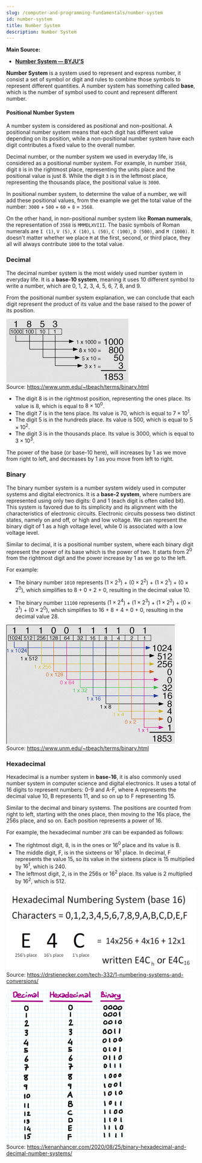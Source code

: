 ```yaml
---
slug: /computer-and-programming-fundamentals/number-system
id: number-system
title: Number System
description: Number System
---
```


**Main Source:**

- **[Number System — BYJU'S](https://byjus.com/maths/number-system/)**

**Number System** is a system used to represent and express number, it consist a set of symbol or digit and rules to combine those symbols to represent different quantities. A number system has something called **base**, which is the number of symbol used to count and represent different number.

#### Positional Number System

A number system is considered as positional and non-positional. A positional number system means that each digit has different value depending on its position, while a non-positional number system have each digit contributes a fixed value to the overall number.

Decimal number, or the number system we used in everyday life, is considered as a positional number system. For example, in number `3568`, digit `8` is in the rightmost place, representing the units place and the positional value is just 8. While the digit `3` is in the leftmost place, representing the thousands place, the positional value is `3000`.

In positional number system, to determine the value of a number, we will add these positional values, from the example we get the total value of the number: `3000` + `500` + `60` + `8` = `3568`.

On the other hand, in non-positional number system like **Roman numerals**, the representation of `3568` is `MMMDLXVIII`. The basic symbols of Roman numerals are `I (1)`, `V (5)`, `X (10)`, `L (50)`, `C (100)`, `D (500)`, and `M (1000)`. It doesn't matter whether we place `M` at the first, second, or third place, they all will always contribute `1000` to the total value.

### Decimal

The decimal number system is the most widely used number system in everyday life. It is a **base-10 system**, meaning it uses 10 different symbol to write a number, which are 0, 1, 2, 3, 4, 5, 6, 7, 8, and 9.

From the positional number system explanation, we can conclude that each digit represent the product of its value and the base raised to the power of its position.

![Decimal number example](./decimal-number.png)  
Source: https://www.unm.edu/~tbeach/terms/binary.html

- The digit 8 is in the rightmost position, representing the ones place. Its value is $8$, which is equal to $8 × 10^0$.
- The digit 7 is in the tens place. Its value is $70$, which is equal to $7 × 10^1$.
- The digit 5 is in the hundreds place. Its value is $500$, which is equal to $5 × 10^2$.
- The digit 3 is in the thousands place. Its value is $3000$, which is equal to $3 × 10^3$.

The power of the base (or base-10 here), will increases by 1 as we move from right to left, and decreases by 1 as you move from left to right.

### Binary

The binary number system is a number system widely used in computer systems and digital electronics. It is a **base-2 system**, where numbers are represented using only two digits: 0 and 1 (each digit is often called bit). This system is favored due to its simplicity and its alignment with the characteristics of electronic circuits. Electronic circuits possess two distinct states, namely on and off, or high and low voltage. We can represent the binary digit of 1 as a high voltage level, while 0 is associated with a low voltage level.

Similar to decimal, it is a positional number system, where each binary digit represent the power of its base which is the power of two. It starts from $2^0$ from the rightmost digit and the power increase by 1 as we go to the left.

For example:

- The binary number `1010` represents ($1 × 2^3$) + ($0 × 2^2$) + ($1 × 2^1$) + ($0 × 2^0$), which simplifies to 8 + 0 + 2 + 0, resulting in the decimal value 10.

- The binary number `11100` represents ($1 × 2^4$) + ($1 × 2^3$) + ($1 × 2^2$) + ($0 × 2^1$) + ($0 × 2^0$), which simplifies to 16 + 8 + 4 + 0 + 0, resulting in the decimal value 28.

![Binary number system](./binary-number.png)  
Source: https://www.unm.edu/~tbeach/terms/binary.html

### Hexadecimal

Hexadecimal is a number system in **base-16**, it is also commonly used number system in computer science and digital electronics. It uses a total of 16 digits to represent numbers: 0-9 and A-F, where A represents the decimal value 10, B represents 11, and so on up to F representing 15.

Similar to the decimal and binary systems. The positions are counted from right to left, starting with the ones place, then moving to the 16s place, the 256s place, and so on. Each position represents a power of 16.

For example, the hexadecimal number `2F8` can be expanded as follows:

- The rightmost digit, 8, is in the ones or $16^0$ place and its value is 8.
- The middle digit, F, is in the sixteens or $16^1$ place. In decimal, F represents the value 15, so its value in the sixteens place is 15 multiplied by $16^1$, which is 240.
- The leftmost digit, 2, is in the 256s or $16^2$ place. Its value is 2 multiplied by $16^2$, which is 512.

![Hexadecimal number system](./hexadecimal-number.png)  
Source: https://drstienecker.com/tech-332/1-numbering-systems-and-conversions/

![The three number system comparison](./number-system-comparison.png)  
Source: https://kenanhancer.com/2020/08/25/binary-hexadecimal-and-decimal-number-systems/
